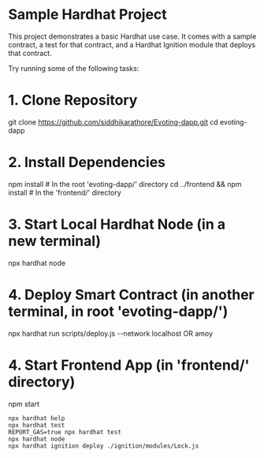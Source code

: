 # Sample Hardhat Project

This project demonstrates a basic Hardhat use case. It comes with a sample contract, a test for that contract, and a Hardhat Ignition module that deploys that contract.

Try running some of the following tasks:

# 1. Clone Repository
git clone https://github.com/siddhikarathore/Evoting-dapp.git
cd evoting-dapp

# 2. Install Dependencies
npm install                      # In the root 'evoting-dapp/' directory
cd ../frontend && npm install    # In the 'frontend/' directory

# 3. Start Local Hardhat Node (in a new terminal)
npx hardhat node

# 4. Deploy Smart Contract (in another terminal, in root 'evoting-dapp/')
npx hardhat run scripts/deploy.js --network localhost OR amoy

# 4. Start Frontend App (in 'frontend/' directory)
npm start

```shell
npx hardhat help
npx hardhat test
REPORT_GAS=true npx hardhat test
npx hardhat node
npx hardhat ignition deploy ./ignition/modules/Lock.js
```
